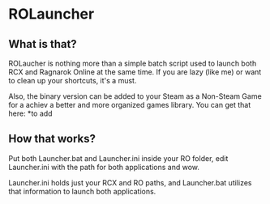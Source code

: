 ROLauncher
==========

What is that?
--------------
ROLaucher is nothing more than a simple batch script used to launch both RCX and Ragnarok Online at the same time.
If you are lazy (like me) or want to clean up your shortcuts, it's a must.

Also, the binary version can be added to your Steam as a Non-Steam Game for a achiev a better and more organized games library.
You can get that here: *to add

How that works?
---------------

Put both Launcher.bat and Launcher.ini inside your RO folder, edit Launcher.ini with the path for both applications and wow.

Launcher.ini holds just your RCX and RO paths, and Launcher.bat utilizes that information to launch both applications.
